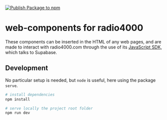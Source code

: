 [![Publish Package to npm](https://github.com/radio4000/components/actions/workflows/publish-to-npm-registry.yml/badge.svg)](https://github.com/radio4000/components/actions/workflows/publish-to-npm-registry.yml)

# web-components for radio4000

These components can be inserted in the HTML of any web pages, and are made to interact with radio4000.com through the use of its
[JavaScript SDK](https://github.com/radio4000/sdk), which talks to Supabase.

## Development

No particular setup is needed, but `node` is useful, here using the package `serve`.

```bash
# install dependencies
npm install

# serve locally the project root folder
npm run dev
```
